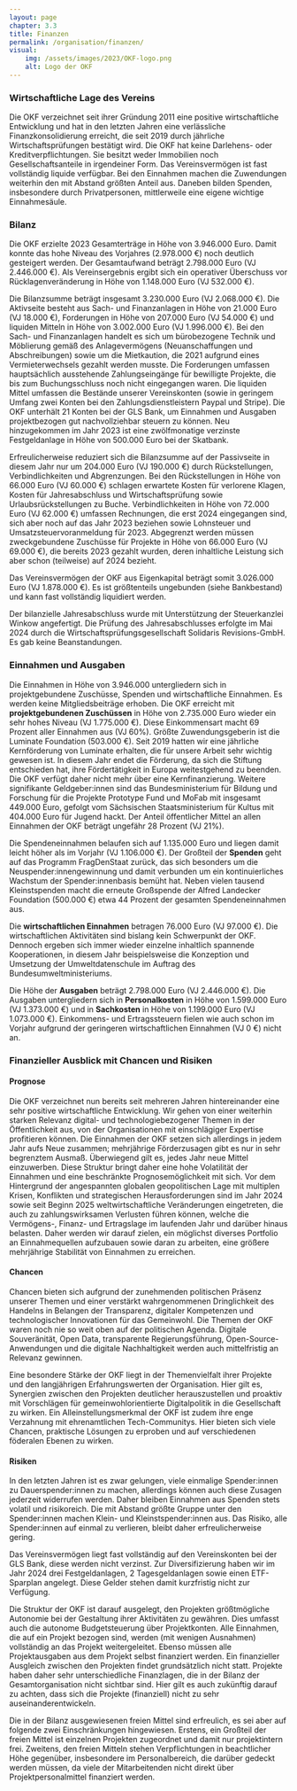 ```yaml
---
layout: page
chapter: 3.3
title: Finanzen
permalink: /organisation/finanzen/
visual:
    img: /assets/images/2023/OKF-logo.png
    alt: Logo der OKF
---
```


### Wirtschaftliche Lage des Vereins

Die OKF verzeichnet seit ihrer Gründung 2011 eine positive wirtschaftliche Entwicklung und hat in den letzten Jahren eine verlässliche Finanzkonsolidierung erreicht, die seit 2019 durch jährliche Wirtschaftsprüfungen bestätigt wird. Die OKF hat keine Darlehens- oder Kreditverpflichtungen. Sie besitzt weder Immobilien noch Gesellschaftsanteile in irgendeiner Form. Das Vereinsvermögen ist fast vollständig liquide verfügbar. Bei den Einnahmen machen die Zuwendungen weiterhin den mit Abstand größten Anteil aus. Daneben bilden Spenden, insbesondere durch Privatpersonen, mittlerweile eine eigene wichtige Einnahmesäule.

### Bilanz

Die OKF erzielte 2023 Gesamterträge in Höhe von 3.946.000 Euro. Damit konnte das hohe Niveau des Vorjahres (2.978.000 €) noch deutlich gesteigert werden. Der Gesamtaufwand beträgt 2.798.000 Euro (VJ 2.446.000 €). Als Vereinsergebnis ergibt sich ein operativer Überschuss vor Rücklagenveränderung in Höhe von 1.148.000 Euro (VJ 532.000 €).

Die Bilanzsumme beträgt insgesamt 3.230.000 Euro (VJ 2.068.000 €). Die Aktivseite besteht aus Sach- und Finanzanlagen in Höhe von 21.000 Euro (VJ 18.000 €), Forderungen in Höhe von 207.000 Euro (VJ 54.000 €) und liquiden Mitteln in Höhe von 3.002.000 Euro (VJ 1.996.000 €). Bei den Sach- und Finanzanlagen handelt es sich um bürobezogene Technik und Möblierung gemäß des Anlagevermögens (Neuanschaffungen und Abschreibungen) sowie um die Mietkaution, die 2021 aufgrund eines Vermieterwechsels gezahlt werden musste. Die Forderungen umfassen hauptsächlich ausstehende Zahlungseingänge für bewilligte Projekte, die bis zum Buchungsschluss noch nicht eingegangen waren. Die liquiden Mittel umfassen die Bestände unserer Vereinskonten (sowie in geringem Umfang zwei Konten bei den Zahlungsdienstleistern Paypal und Stripe). Die OKF unterhält 21 Konten bei der GLS Bank, um Einnahmen und Ausgaben projektbezogen gut nachvollziehbar steuern zu können. Neu hinzugekommen im Jahr 2023 ist eine zwölfmonatige verzinste Festgeldanlage in Höhe von 500.000 Euro bei der Skatbank.

Erfreulicherweise reduziert sich die Bilanzsumme auf der Passivseite in diesem Jahr nur um 204.000 Euro (VJ 190.000 €) durch Rückstellungen, Verbindlichkeiten und Abgrenzungen. Bei den Rückstellungen in Höhe von 66.000 Euro (VJ 60.000 €) schlagen erwartete Kosten für verlorene Klagen, Kosten für Jahresabschluss und Wirtschaftsprüfung sowie Urlaubsrückstellungen zu Buche. Verbindlichkeiten in Höhe von 72.000 Euro (VJ 62.000 €) umfassen Rechnungen, die erst 2024 eingegangen sind, sich aber noch auf das Jahr 2023 beziehen sowie Lohnsteuer und Umsatzsteuervoranmeldung für 2023. Abgegrenzt werden müssen zweckgebundene Zuschüsse für Projekte in Höhe von 66.000 Euro (VJ 69.000 €), die bereits 2023 gezahlt wurden, deren inhaltliche Leistung sich aber schon (teilweise) auf 2024 bezieht.

Das Vereinsvermögen der OKF aus Eigenkapital beträgt somit 3.026.000 Euro (VJ 1.878.000 €). Es ist größtenteils ungebunden (siehe Bankbestand) und kann fast vollständig liquidiert werden.

Der bilanzielle Jahresabschluss wurde mit Unterstützung der Steuerkanzlei Winkow angefertigt. Die Prüfung des Jahresabschlusses erfolgte im Mai 2024 durch die Wirtschaftsprüfungsgesellschaft Solidaris Revisions-GmbH. Es gab keine Beanstandungen.

### Einnahmen und Ausgaben

Die Einnahmen in Höhe von 3.946.000 untergliedern sich in projektgebundene Zuschüsse, Spenden und wirtschaftliche Einnahmen. Es werden keine Mitgliedsbeiträge erhoben. Die OKF erreicht mit **projektgebundenen Zuschüssen** in Höhe von 2.735.000 Euro wieder ein sehr hohes Niveau (VJ 1.775.000 €). Diese Einkommensart macht 69 Prozent aller Einnahmen aus (VJ 60%). Größte Zuwendungsgeberin ist die Luminate Foundation (503.000 €). Seit 2019 hatten wir eine jährliche Kernförderung von Luminate erhalten, die für unsere Arbeit sehr wichtig gewesen ist. In diesem Jahr endet die Förderung, da sich die Stiftung entschieden hat, ihre Fördertätigkeit in Europa weitestgehend zu beenden. Die OKF verfügt daher nicht mehr über eine Kernfinanzierung. Weitere signifikante Geldgeber:innen sind das Bundesministerium für Bildung und Forschung für die Projekte Prototype Fund und MoFab mit insgesamt 449.000 Euro, gefolgt vom Sächsischen Staatsministerium für Kultus mit 404.000 Euro für Jugend hackt. Der Anteil öffentlicher Mittel an allen Einnahmen der OKF beträgt ungefähr 28 Prozent (VJ 21%). 

Die Spendeneinnahmen belaufen sich auf 1.135.000 Euro und liegen damit leicht höher als im Vorjahr (VJ 1.106.000 €). Der Großteil der **Spenden** geht auf das Programm FragDenStaat zurück, das sich besonders um die Neuspender:innengewinnung und damit verbunden um ein kontinuierliches Wachstum der Spender:innenbasis bemüht hat. Neben vielen tausend Kleinstspenden macht die erneute Großspende der Alfred Landecker Foundation (500.000 €) etwa 44 Prozent der gesamten Spendeneinnahmen aus. 

Die **wirtschaftlichen Einnahmen** betragen 76.000 Euro (VJ 97.000 €). Die wirtschaftlichen Aktivitäten sind bislang kein Schwerpunkt der OKF. Dennoch ergeben sich immer wieder einzelne inhaltlich spannende Kooperationen, in diesem Jahr beispielsweise die Konzeption und Umsetzung der Umweltdatenschule im Auftrag des Bundesumweltministeriums.

Die Höhe der **Ausgaben** beträgt 2.798.000 Euro (VJ 2.446.000 €). Die Ausgaben untergliedern sich in **Personalkosten** in Höhe von 1.599.000 Euro (VJ 1.373.000 €) und in **Sachkosten** in Höhe von 1.199.000 Euro (VJ 1.073.000 €). Einkommens- und Ertragssteuern fielen wie auch schon im Vorjahr aufgrund der geringeren wirtschaftlichen Einnahmen (VJ 0 €) nicht an.

### Finanzieller Ausblick mit Chancen und Risiken

#### Prognose 

Die OKF verzeichnet nun bereits seit mehreren Jahren hintereinander eine sehr positive wirtschaftliche Entwicklung. Wir gehen von einer weiterhin starken Relevanz digital- und technologiebezogener Themen in der Öffentlichkeit aus, von der Organisationen mit einschlägiger Expertise profitieren können. Die Einnahmen der OKF setzen sich allerdings in jedem Jahr aufs Neue zusammen; mehrjährige Förderzusagen gibt es nur in sehr begrenztem Ausmaß. Überwiegend gilt es, jedes Jahr neue Mittel einzuwerben. Diese Struktur bringt daher eine hohe Volatilität der Einnahmen und eine beschränkte Prognosemöglichkeit mit sich. Vor dem Hintergrund der angespannten globalen geopolitischen Lage mit multiplen Krisen, Konflikten und strategischen Herausforderungen sind im Jahr 2024 sowie seit Beginn 2025 weltwirtschaftliche Veränderungen eingetreten, die auch zu zahlungswirksamen Verlusten führen können, welche die Vermögens-, Finanz- und Ertragslage im laufenden Jahr und darüber hinaus belasten. Daher werden wir darauf zielen, ein möglichst diverses Portfolio an Einnahmequellen aufzubauen sowie daran zu arbeiten, eine größere mehrjährige Stabilität von Einnahmen zu erreichen.

#### Chancen 

Chancen bieten sich aufgrund der zunehmenden politischen Präsenz unserer Themen und einer verstärkt wahrgenommenen Dringlichkeit des Handelns in Belangen der Transparenz, digitaler Kompetenzen und technologischer Innovationen für das Gemeinwohl. Die Themen der OKF waren noch nie so weit oben auf der politischen Agenda. Digitale Souveränität, Open Data, transparente Regierungsführung, Open-Source-Anwendungen und die digitale Nachhaltigkeit werden auch mittelfristig an Relevanz gewinnen. 

Eine besondere Stärke der OKF liegt in der Themenvielfalt ihrer Projekte und den langjährigen Erfahrungswerten der Organisation. Hier gilt es, Synergien zwischen den Projekten deutlicher herauszustellen und proaktiv mit Vorschlägen für gemeinwohlorientierte Digitalpolitik in die Gesellschaft zu wirken. Ein Alleinstellungsmerkmal der OKF ist zudem ihre enge Verzahnung mit ehrenamtlichen Tech-Communitys. Hier bieten sich viele Chancen, praktische Lösungen zu erproben und auf verschiedenen föderalen Ebenen zu wirken.

#### Risiken 

In den letzten Jahren ist es zwar gelungen, viele einmalige Spender:innen zu Dauerspender:innen zu machen, allerdings können auch diese Zusagen jederzeit widerrufen werden. Daher bleiben Einnahmen aus Spenden stets volatil und risikoreich. Die mit Abstand größte Gruppe unter den Spender:innen machen Klein- und Kleinstspender:innen aus. Das Risiko, alle Spender:innen auf einmal zu verlieren, bleibt daher erfreulicherweise gering.

Das Vereinsvermögen liegt fast vollständig auf den Vereinskonten bei der GLS Bank, diese werden nicht verzinst. Zur Diversifizierung haben wir im Jahr 2024 drei Festgeldanlagen, 2 Tagesgeldanlagen sowie einen ETF-Sparplan angelegt. Diese Gelder stehen damit kurzfristig nicht zur Verfügung.

Die Struktur der OKF ist darauf ausgelegt, den Projekten größtmögliche Autonomie bei der Gestaltung ihrer Aktivitäten zu gewähren. Dies umfasst auch die autonome Budgetsteuerung über Projektkonten. Alle Einnahmen, die auf ein Projekt bezogen sind, werden (mit wenigen Ausnahmen) vollständig an das Projekt weitergeleitet. Ebenso müssen alle Projektausgaben aus dem Projekt selbst finanziert werden. Ein finanzieller Ausgleich zwischen den Projekten findet grundsätzlich nicht statt. Projekte haben daher sehr unterschiedliche Finanzlagen, die in der Bilanz der Gesamtorganisation nicht sichtbar sind. Hier gilt es auch zukünftig darauf zu achten, dass sich die Projekte (finanziell) nicht zu sehr auseinanderentwickeln.

Die in der Bilanz ausgewiesenen freien Mittel sind erfreulich, es sei aber auf folgende zwei Einschränkungen hingewiesen. Erstens, ein Großteil der freien Mittel ist einzelnen Projekten zugeordnet und damit nur projektintern frei. Zweitens, den freien Mitteln stehen Verpflichtungen in beachtlicher Höhe gegenüber, insbesondere im Personalbereich, die darüber gedeckt werden müssen, da viele der Mitarbeitenden nicht direkt über Projektpersonalmittel finanziert werden.
